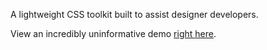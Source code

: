 A lightweight CSS toolkit built to assist designer developers.

View an incredibly uninformative demo [right here](https://dick-jo.github.io/css-toolkit/).
